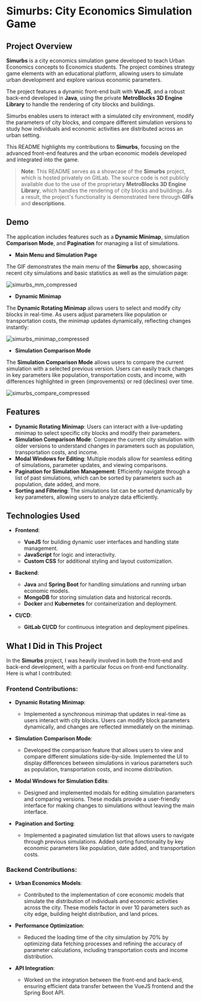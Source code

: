 # Simurbs: City Economics Simulation Game

## Project Overview

**Simurbs** is a city economics simulation game developed to teach Urban Economics concepts to Economics students. The project combines strategy game elements with an educational platform, allowing users to simulate urban development and explore various economic parameters. 

The project features a dynamic front-end built with **VueJS**, and a robust back-end developed in **Java**, using the private **MetroBlocks 3D Engine Library** to handle the rendering of city blocks and buildings. 

Simurbs enables users to interact with a simulated city environment, modify the parameters of city blocks, and compare different simulation versions to study how individuals and economic activities are distributed across an urban setting.

This README highlights my contributions to **Simurbs**, focusing on the advanced front-end features and the urban economic models developed and integrated into the game.

> **Note**: This README serves as a showcase of the **Simurbs** project, which is hosted privately on GitLab. The source code is not publicly available due to the use of the proprietary **MetroBlocks 3D Engine Library**, which handles the rendering of city blocks and buildings. As a result, the project's functionality is demonstrated here through **GIFs** and **descriptions**.

## Demo

The application includes features such as a **Dynamic Minimap**, simulation **Comparison Mode**, and **Pagination** for managing a list of simulations. 

- **Main Menu and Simulation Page**

The GIF demonstrates the main menu of the **Simurbs** app, showcasing recent city simulations and basic statistics as well as the simulation page:

![simurbs_mm_compressed](https://github.com/user-attachments/assets/4279ec0d-f299-4fc4-a97a-9a3f5ae5ec8e)

- **Dynamic Minimap**

The **Dynamic Rotating Minimap** allows users to select and modify city blocks in real-time. As users adjust parameters like population or transportation costs, the minimap updates dynamically, reflecting changes instantly:

![simurbs_minimap_compressed](https://github.com/user-attachments/assets/0ce051ef-3599-4294-96d0-8a3c46bf3eef)

- **Simulation Comparison Mode**

The **Simulation Comparison Mode** allows users to compare the current simulation with a selected previous version. Users can easily track changes in key parameters like population, transportation costs, and income, with differences highlighted in green (improvements) or red (declines) over time.

![simurbs_compare_compressed](https://github.com/user-attachments/assets/ea1b46a5-7be6-4f9c-a21d-9a0e79f03078)

## Features

- **Dynamic Rotating Minimap**: Users can interact with a live-updating minimap to select specific city blocks and modify their parameters.
- **Simulation Comparison Mode**: Compare the current city simulation with older versions to understand changes in parameters such as population, transportation costs, and income.
- **Modal Windows for Editing**: Multiple modals allow for seamless editing of simulations, parameter updates, and viewing comparisons.
- **Pagination for Simulation Management**: Efficiently navigate through a list of past simulations, which can be sorted by parameters such as population, date added, and more.
- **Sorting and Filtering**: The simulations list can be sorted dynamically by key parameters, allowing users to analyze data efficiently.

## Technologies Used

- **Frontend**:
  - **VueJS** for building dynamic user interfaces and handling state management.
  - **JavaScript** for logic and interactivity.
  - **Custom CSS** for additional styling and layout customization.
  
- **Backend**:
  - **Java** and **Spring Boot** for handling simulations and running urban economic models.
  - **MongoDB** for storing simulation data and historical records.
  - **Docker** and **Kubernetes** for containerization and deployment.
  
- **CI/CD**:
  - **GitLab CI/CD** for continuous integration and deployment pipelines.

## What I Did in This Project

In the **Simurbs** project, I was heavily involved in both the front-end and back-end development, with a particular focus on front-end functionality. Here is what I contributed:

### Frontend Contributions:

- **Dynamic Rotating Minimap**:
  - Implemented a synchronous minimap that updates in real-time as users interact with city blocks. Users can modify block parameters dynamically, and changes are reflected immediately on the minimap.

- **Simulation Comparison Mode**:
  - Developed the comparison feature that allows users to view and compare different simulations side-by-side. Implemented the UI to display differences between simulations in various parameters such as population, transportation costs, and income distribution.

- **Modal Windows for Simulation Edits**:
  - Designed and implemented modals for editing simulation parameters and comparing versions. These modals provide a user-friendly interface for making changes to simulations without leaving the main interface.

- **Pagination and Sorting**:
  - Implemented a paginated simulation list that allows users to navigate through previous simulations. Added sorting functionality by key economic parameters like population, date added, and transportation costs.

### Backend Contributions:

- **Urban Economics Models**:
  - Contributed to the implementation of core economic models that simulate the distribution of individuals and economic activities across the city. These models factor in over 10 parameters such as city edge, building height distribution, and land prices.

- **Performance Optimization**:
  - Reduced the loading time of the city simulation by 70% by optimizing data fetching processes and refining the accuracy of parameter calculations, including transportation costs and income distribution.

- **API Integration**:
  - Worked on the integration between the front-end and back-end, ensuring efficient data transfer between the VueJS frontend and the Spring Boot API.
